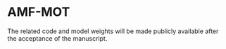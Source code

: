 # AMF-MOT
The related code and model weights will be made publicly available after the acceptance of the manuscript.
